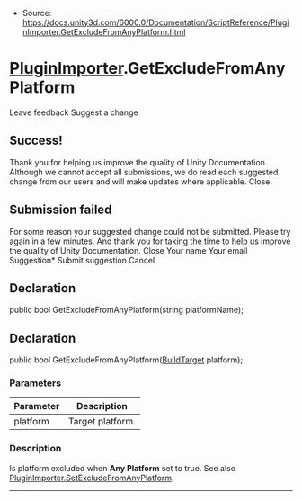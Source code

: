 * Source: https://docs.unity3d.com/6000.0/Documentation/ScriptReference/PluginImporter.GetExcludeFromAnyPlatform.html

#  [PluginImporter](https://docs.unity3d.com/6000.0/Documentation/ScriptReference/PluginImporter.html).GetExcludeFromAnyPlatform
Leave feedback
Suggest a change
## Success!
Thank you for helping us improve the quality of Unity Documentation. Although we cannot accept all submissions, we do read each suggested change from our users and will make updates where applicable.
Close
## Submission failed
For some reason your suggested change could not be submitted. Please <a>try again</a> in a few minutes. And thank you for taking the time to help us improve the quality of Unity Documentation.
Close
Your name Your email Suggestion* Submit suggestion
Cancel
## Declaration
public bool GetExcludeFromAnyPlatform(string platformName); 
## Declaration
public bool GetExcludeFromAnyPlatform([BuildTarget](https://docs.unity3d.com/6000.0/Documentation/ScriptReference/BuildTarget.html) platform); 
### Parameters
Parameter | Description  
---|---  
platform | Target platform.  
### Description
Is platform excluded when **Any Platform** set to true.
See also [PluginImporter.SetExcludeFromAnyPlatform](https://docs.unity3d.com/6000.0/Documentation/ScriptReference/PluginImporter.SetExcludeFromAnyPlatform.html).
* * *
